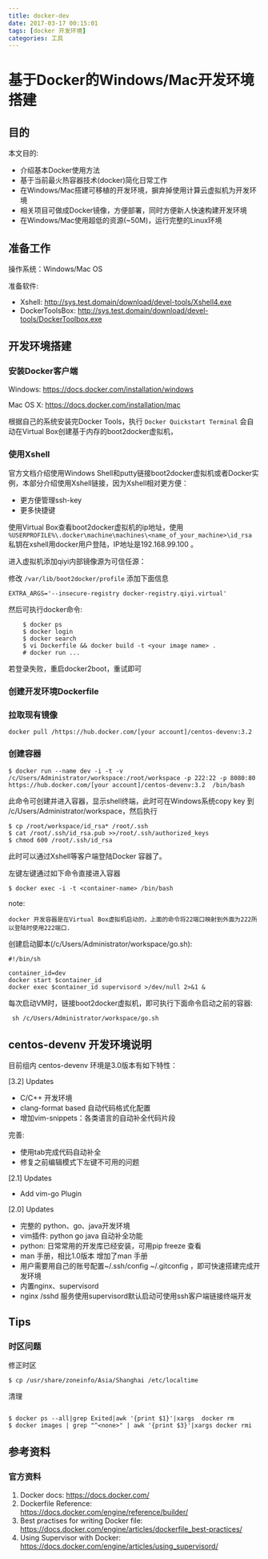 ```yaml
---
title: docker-dev
date: 2017-03-17 00:15:01
tags: [docker 开发环境]
categories: 工具 
---
```


# 基于Docker的Windows/Mac开发环境搭建


## 目的

本文目的:

- 介绍基本Docker使用方法
- 基于当前最火热容器技术(docker)简化日常工作
- 在Windows/Mac搭建可移植的开发环境，摒弃掉使用计算云虚拟机为开发环境
- 相关项目可做成Docker镜像，方便部署，同时方便新人快速构建开发环境
- 在Windows/Mac使用超低的资源(~50M)，运行完整的Linux环境

<!--more-->

## 准备工作

操作系统：Windows/Mac OS

准备软件:

- Xshell: http://sys.test.domain/download/devel-tools/Xshell4.exe
- DockerToolsBox: http://sys.test.domain/download/devel-tools/DockerToolbox.exe


## 开发环境搭建

### 安装Docker客户端

Windows: https://docs.docker.com/installation/windows

Mac OS X: https://docs.docker.com/installation/mac


根据自己的系统安装完Docker Tools，执行 ``Docker Quickstart Terminal`` 会自动在Virtual Box创建基于内存的boot2docker虚拟机，


### 使用Xshell

官方文档介绍使用Windows Shell和putty链接boot2docker虚拟机或者Docker实例，本部分介绍使用Xshell链接，因为Xshell相对更方便：

- 更方便管理ssh-key
- 更多快捷键

使用Virtual Box查看boot2docker虚拟机的ip地址，使用 ``%USERPROFILE%\.docker\machine\machines\<name_of_your_machine>\id_rsa`` 私钥在xshell用docker用户登陆，IP地址是192.168.99.100 。

进入虚拟机添加qiyi内部镜像源为可信任源：


修改 ``/var/lib/boot2docker/profile``  添加下面信息


`EXTRA_ARGS='--insecure-registry docker-registry.qiyi.virtual'`

然后可执行docker命令:

```
    $ docker ps
    $ docker login 
    $ docker search 
    $ vi Dockerfile && docker build -t <your image name> .
    # docker run ...

```

若登录失败，重启docker2boot，重试即可

### 创建开发环境Dockerfile

### 拉取现有镜像


`docker pull /https://hub.docker.com/[your account]/centos-devenv:3.2`

### 创建容器


```
$ docker run --name dev -i -t -v /c/Users/Administrator/workspace:/root/workspace -p 222:22 -p 8080:80 https://hub.docker.com/[your account]/centos-devenv:3.2  /bin/bash

```



此命令可创建并进入容器，显示shell终端，此时可在Windows系统copy key 到 /c/Users/Administrator/workspace，然后执行

```
$ cp /root/workspace/id_rsa* /root/.ssh
$ cat /root/.ssh/id_rsa.pub >>/root/.ssh/authorized_keys
$ chmod 600 /root/.ssh/id_rsa

```

此时可以通过Xshell等客户端登陆Docker 容器了。

左键左键通过如下命令直接进入容器

`$ docker exec -i -t <container-name> /bin/bash`

note:

`docker 开发容器是在Virtual Box虚拟机启动的，上面的命令将22端口映射到外面为222所以登陆时使用222端口.`


创建启动脚本(/c/Users/Administrator/workspace/go.sh):

```
#!/bin/sh

container_id=dev
docker start $container_id
docker exec $container_id supervisord >/dev/null 2>&1 &

```

每次启动VM时，链接boot2docker虚拟机，即可执行下面命令启动之前的容器:

` sh /c/Users/Administrator/workspace/go.sh`

## centos-devenv 开发环境说明

目前组内 centos-devenv 环境是3.0版本有如下特性：

[3.2] Updates

- C/C++ 开发环境
- clang-format based 自动代码格式化配置
- 增加vim-snippets：各类语言的自动补全代码片段

完善:

- 使用tab完成代码自动补全
- 修复之前编辑模式下左键不可用的问题

[2.1] Updates

- Add vim-go Plugin

[2.0] Updates

- 完整的 python、go、java开发环境
- vim插件: python go java 自动补全功能
- python: 日常常用的开发库已经安装，可用pip freeze 查看
- man 手册，相比1.0版本 增加了man 手册
- 用户需要用自己的账号配置~/.ssh/config ~/.gitconfig ，即可快速搭建完成开发环境
- 内置nginx、supervisord
- nginx /sshd 服务使用supervisord默认启动可使用ssh客户端链接终端开发


## Tips

### 时区问题

修正时区

```
$ cp /usr/share/zoneinfo/Asia/Shanghai /etc/localtime

```



清理

```

$ docker ps --all|grep Exited|awk '{print $1}'|xargs  docker rm
$ docker images | grep "^<none>" | awk '{print $3}'|xargs docker rmi

```


## 参考资料

### 官方资料

1. Docker docs: https://docs.docker.com/
2. Dockerfile Reference: https://docs.docker.com/engine/reference/builder/
3. Best practises for writing Docker file: https://docs.docker.com/engine/articles/dockerfile_best-practices/
4. Using Supervisor with Docker: https://docs.docker.com/engine/articles/using_supervisord/

